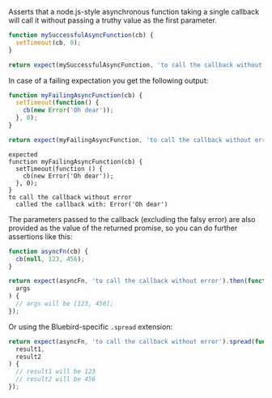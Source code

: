 Asserts that a node.js-style asynchronous function taking a single callback
will call it without passing a truthy value as the first parameter.

<!-- unexpected-markdown async:true -->

```js
function mySuccessfulAsyncFunction(cb) {
  setTimeout(cb, 0);
}

return expect(mySuccessfulAsyncFunction, 'to call the callback without error');
```

In case of a failing expectation you get the following output:

<!-- unexpected-markdown async:true -->

```js
function myFailingAsyncFunction(cb) {
  setTimeout(function() {
    cb(new Error('Oh dear'));
  }, 0);
}

return expect(myFailingAsyncFunction, 'to call the callback without error');
```

```output
expected
function myFailingAsyncFunction(cb) {
  setTimeout(function () {
    cb(new Error('Oh dear'));
  }, 0);
}
to call the callback without error
  called the callback with: Error('Oh dear')
```

The parameters passed to the callback (excluding the falsy error) are also
provided as the value of the returned promise, so you can do further
assertions like this:

<!-- unexpected-markdown async:true -->

```js
function asyncFn(cb) {
  cb(null, 123, 456);
}

return expect(asyncFn, 'to call the callback without error').then(function(
  args
) {
  // args will be [123, 456];
});
```

Or using the Bluebird-specific `.spread` extension:

<!-- unexpected-markdown async:true -->

```js
return expect(asyncFn, 'to call the callback without error').spread(function(
  result1,
  result2
) {
  // result1 will be 123
  // result2 will be 456
});
```
